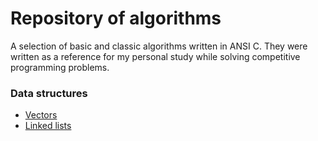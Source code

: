 # Repository of algorithms

A selection of basic and classic algorithms written in ANSI C. They were
written as a reference for my personal study while solving competitive
programming problems.

### Data structures

* [Vectors](structure/vector.md)
* [Linked lists](structure/linked-list.md)
